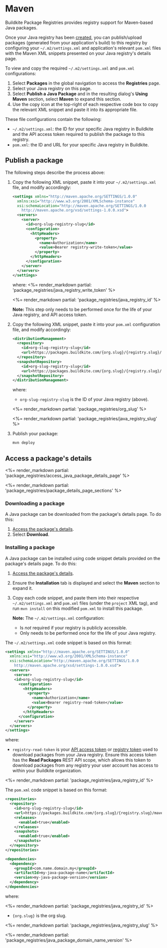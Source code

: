 # Maven

Buildkite Package Registries provides registry support for Maven-based Java packages.

Once your Java registry has been [created](/docs/package-registries/manage-registries#create-a-source-registry), you can publish/upload packages (generated from your application's build) to this registry by configuring your `~/.m2/settings.xml` and application's relevant `pom.xml` files with the Maven XML snippets presented on your Java registry's details page.

To view and copy the required  `~/.m2/settings.xml` and `pom.xml` configurations:

1. Select **Packages** in the global navigation to access the **Registries** page.
1. Select your Java registry on this page.
1. Select **Publish a Java Package** and in the resulting dialog's **Using Maven** section, select **Maven** to expand this section.
1. Use the copy icon at the top-right of each respective code box to copy the relevant XML snippet and paste it into its appropriate file.

These file configurations contain the following:

- `~/.m2/settings.xml`: the ID for your specific Java registry in Buildkite and the API access token required to publish the package to this registry.
- `pom.xml`: the ID and URL for your specific Java registry in Buildkite.

## Publish a package

The following steps describe the process above:

1. Copy the following XML snippet, paste it into your `~/.m2/settings.xml` file, and modify accordingly:

    ```xml
    <settings xmlns="http://maven.apache.org/SETTINGS/1.0.0"
      xmlns:xsi="http://www.w3.org/2001/XMLSchema-instance"
      xsi:schemaLocation="http://maven.apache.org/SETTINGS/1.0.0
        http://maven.apache.org/xsd/settings-1.0.0.xsd">
      <servers>
        <server>
          <id>org-slug-registry-slug</id>
          <configuration>
            <httpHeaders>
              <property>
                <name>Authorization</name>
                <value>Bearer registry-write-token</value>
              </property>
            </httpHeaders>
          </configuration>
        </server>
      </servers>
    </settings>
    ```

    where:
    <%= render_markdown partial: 'package_registries/java_registry_write_token' %>

    <%= render_markdown partial: 'package_registries/java_registry_id' %>

    **Note:** This step only needs to be performed once for the life of your Java registry, and API access token.

1. Copy the following XML snippet, paste it into your `pom.xml` configuration file, and modify accordingly:

    ```xml
    <distributionManagement>
      <repository>
        <id>org-slug-registry-slug</id>
        <url>https://packages.buildkite.com/{org.slug}/{registry.slug}/maven2/</url>
      </repository>
      <snapshotRepository>
        <id>org-slug-registry-slug</id>
        <url>https://packages.buildkite.com/{org.slug}/{registry.slug}/maven2/</url>
      </snapshotRepository>
    </distributionManagement>
    ```

    where:
    * `org-slug-registry-slug` is the ID of your Java registry (above).

    <%= render_markdown partial: 'package_registries/org_slug' %>

    <%= render_markdown partial: 'package_registries/java_registry_slug' %>

1. Publish your package:

    ```bash
    mvn deploy
    ```

## Access a package's details

<%= render_markdown partial: 'package_registries/access_java_package_details_page' %>

<%= render_markdown partial: 'package_registries/package_details_page_sections' %>

### Downloading a package

A Java package can be downloaded from the package's details page. To do this:

1. [Access the package's details](#access-a-packages-details).
1. Select **Download**.

### Installing a package

A Java package can be installed using code snippet details provided on the package's details page. To do this:

1. [Access the package's details](#access-a-packages-details).
1. Ensure the **Installation** tab is displayed and select the **Maven** section to expand it.
1. Copy each code snippet, and paste them into their respective `~/.m2/settings.xml` and `pom.xml` files (under the `project` XML tag), and run `mvn install` on this modified `pom.xml` to install this package.

    **Note:** The `~/.m2/settings.xml` configuration:
    * Is _not_ required if your registry is publicly accessible.
    * Only needs to be performed once for the life of your Java registry.

The `~/.m2/settings.xml` code snippet is based on this format:

```xml
<settings xmlns="http://maven.apache.org/SETTINGS/1.0.0"
  xmlns:xsi="http://www.w3.org/2001/XMLSchema-instance"
  xsi:schemaLocation="http://maven.apache.org/SETTINGS/1.0.0
    http://maven.apache.org/xsd/settings-1.0.0.xsd">
  <servers>
    <server>
    <id>org-slug-registry-slug</id>
      <configuration>
        <httpHeaders>
          <property>
            <name>Authorization</name>
            <value>Bearer registry-read-token</value>
          </property>
        </httpHeaders>
      </configuration>
    </server>
  </servers>
</settings>
```

where:

- `registry-read-token` is your [API access token](https://buildkite.com/user/api-access-tokens) or [registry token](/docs/package-registries/manage-registries#update-a-source-registry-configure-registry-tokens) used to download packages from your Java registry. Ensure this access token has the **Read Packages** REST API scope, which allows this token to download packages from any registry your user account has access to within your Buildkite organization.

<%= render_markdown partial: 'package_registries/java_registry_id' %>

The `pom.xml` code snippet is based on this format:

```xml
<repositories>
  <repository>
    <id>org-slug-registry-slug</id>
    <url>https://packages.buildkite.com/{org.slug}/{registry.slug}/maven2/</url>
    <releases>
      <enabled>true</enabled>
    </releases>
    <snapshots>
      <enabled>true</enabled>
    </snapshots>
  </repository>
</repositories>

<dependencies>
  <dependency>
    <groupId>com.name.domain.my</groupId>
    <artifactId>my-java-package-name</artifactId>
    <version>my-java-package-version</version>
  </dependency>
</dependencies>
```

where:

<%= render_markdown partial: 'package_registries/java_registry_id' %>

- `{org.slug}` is the org slug.

<%= render_markdown partial: 'package_registries/java_registry_slug' %>

<%= render_markdown partial: 'package_registries/java_package_domain_name_version' %>
